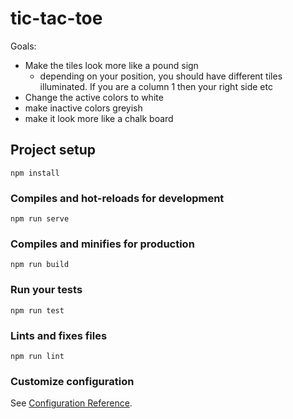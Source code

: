# tic-tac-toe
Goals: 
- Make the tiles look more like a pound sign
    - depending on your position, you should have different tiles illuminated. If you are a column 1 then your right side etc
- Change the active colors to white
- make inactive colors greyish
- make it look more like a chalk board

## Project setup
```
npm install
```

### Compiles and hot-reloads for development
```
npm run serve
```

### Compiles and minifies for production
```
npm run build
```

### Run your tests
```
npm run test
```

### Lints and fixes files
```
npm run lint
```

### Customize configuration
See [Configuration Reference](https://cli.vuejs.org/config/).

